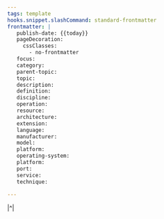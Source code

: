 ```yaml
---
tags: template
hooks.snippet.slashCommand: standard-frontmatter
frontmatter: |
   publish-date: {{today}}
   pageDecoration:
     cssClasses:
       - no-frontmatter
   focus:
   category:
   parent-topic:
   topic:
   description:
   definition:
   discipline:
   operation:
   resource:
   architecture:
   extension:
   language:
   manufacturer:
   model:
   platform:
   operating-system:
   platform:
   port:
   service:
   technique:
   
---
```

|^|